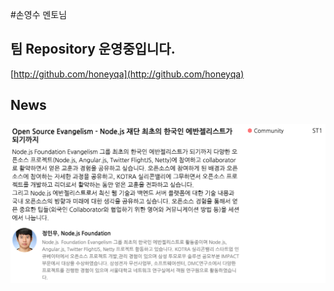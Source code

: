 #손영수 멘토님

## 팀 Repository 운영중입니다.
[http://github.com/honeyqa](http://github.com/honeyqa)


## News
![node](./jmw.png)
